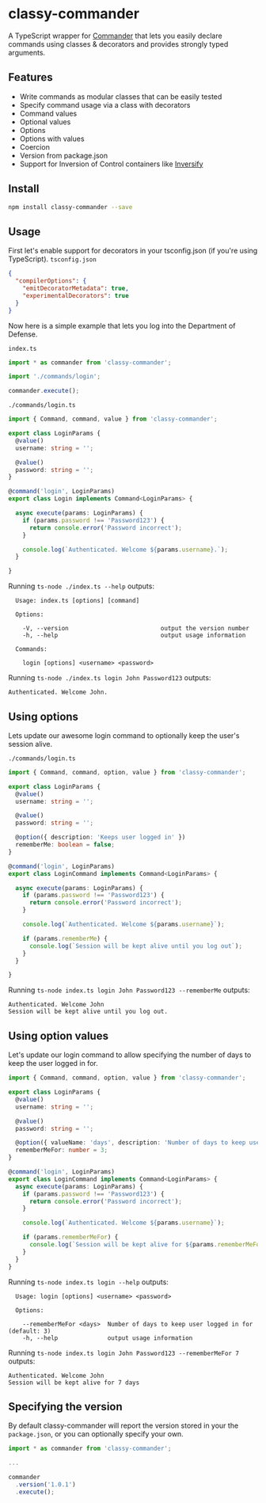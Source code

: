 # classy-commander
A TypeScript wrapper for [Commander](https://github.com/tj/commander.js/) that lets you easily declare commands using classes & decorators and provides strongly typed arguments.


## Features
- Write commands as modular classes that can be easily tested
- Specify command usage via a class with decorators
- Command values
- Optional values
- Options
- Options with values
- Coercion
- Version from package.json
- Support for Inversion of Control containers like [Inversify](http://inversify.io/)


## Install
```sh
npm install classy-commander --save
```


## Usage
First let's enable support for decorators in your tsconfig.json (if you're using TypeScript).
`tsconfig.json`
```json
{
  "compilerOptions": {
    "emitDecoratorMetadata": true,
    "experimentalDecorators": true
  }
}
```

Now here is a simple example that lets you log into the Department of Defense.

`index.ts`
```typescript
import * as commander from 'classy-commander';

import './commands/login';

commander.execute();
```

`./commands/login.ts`
```typescript
import { Command, command, value } from 'classy-commander';

export class LoginParams {
  @value()
  username: string = '';

  @value()
  password: string = '';
}

@command('login', LoginParams)
export class Login implements Command<LoginParams> {

  async execute(params: LoginParams) {
    if (params.password !== 'Password123') {
      return console.error('Password incorrect');
    }

    console.log(`Authenticated. Welcome ${params.username}.`);
  }

}
```

Running `ts-node ./index.ts --help` outputs:

```
  Usage: index.ts [options] [command]

  Options:

    -V, --version                          output the version number
    -h, --help                             output usage information

  Commands:

    login [options] <username> <password>
```

Running `ts-node ./index.ts login John Password123` outputs:

```
Authenticated. Welcome John.
```

## Using options

Lets update our awesome login command to optionally keep the user's session alive.

`./commands/login.ts`
```typescript
import { Command, command, option, value } from 'classy-commander';

export class LoginParams {
  @value()
  username: string = '';

  @value()
  password: string = '';

  @option({ description: 'Keeps user logged in' })
  rememberMe: boolean = false;
}

@command('login', LoginParams)
export class LoginCommand implements Command<LoginParams> {

  async execute(params: LoginParams) {
    if (params.password !== 'Password123') {
      return console.error('Password incorrect');
    }

    console.log(`Authenticated. Welcome ${params.username}`);

    if (params.rememberMe) {
      console.log(`Session will be kept alive until you log out`);
    }
  }

}
```

Running `ts-node index.ts login John Password123 --rememberMe` outputs:

```
Authenticated. Welcome John
Session will be kept alive until you log out.
```



## Using option values

Let's update our login command to allow specifying the number of days to keep the user logged in for.

```typescript
import { Command, command, option, value } from 'classy-commander';

export class LoginParams {
  @value()
  username: string = '';

  @value()
  password: string = '';

  @option({ valueName: 'days', description: 'Number of days to keep user logged in for' })
  rememberMeFor: number = 3;
}

@command('login', LoginParams)
export class LoginCommand implements Command<LoginParams> {
  async execute(params: LoginParams) {
    if (params.password !== 'Password123') {
      return console.error('Password incorrect');
    }

    console.log(`Authenticated. Welcome ${params.username}`);

    if (params.rememberMeFor) {
      console.log(`Session will be kept alive for ${params.rememberMeFor} days`);
    }
  }
}
```

Running `ts-node index.ts login --help` outputs:

```
  Usage: login [options] <username> <password>

  Options:

    --rememberMeFor <days>  Number of days to keep user logged in for (default: 3)
    -h, --help              output usage information
```

Running `ts-node index.ts login John Password123 --rememberMeFor 7` outputs:

```
Authenticated. Welcome John
Session will be kept alive for 7 days
```


## Specifying the version
By default classy-commander will report the version stored in your the `package.json`, or you can optionally specify your own.

```typescript
import * as commander from 'classy-commander';

...

commander
  .version('1.0.1')
  .execute();
```
